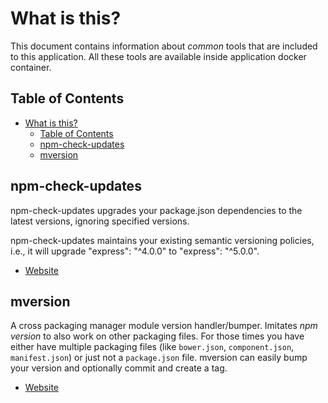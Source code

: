 # What is this?

This document contains information about _common_ tools that are included to
this application. All these tools are available inside application docker
container.

## Table of Contents

* [What is this?](#what-is-this)
  * [Table of Contents](#table-of-contents)
  * [npm-check-updates](#npm-check-updates)
  * [mversion](#mversion)

## npm-check-updates

npm-check-updates upgrades your package.json dependencies to the latest
versions, ignoring specified versions.

npm-check-updates maintains your existing semantic versioning policies, i.e.,
it will upgrade "express": "^4.0.0" to "express": "^5.0.0".

* [Website](https://github.com/tjunnone/npm-check-updates)

## mversion

A cross packaging manager module version handler/bumper. Imitates _npm version_
to also work on other packaging files. For those times you have either have
multiple packaging files (like `bower.json`, `component.json`, `manifest.json`)
or just not a `package.json` file. mversion can easily bump your version and
optionally commit and create a tag.

* [Website](https://github.com/mikaelbr/mversion)
